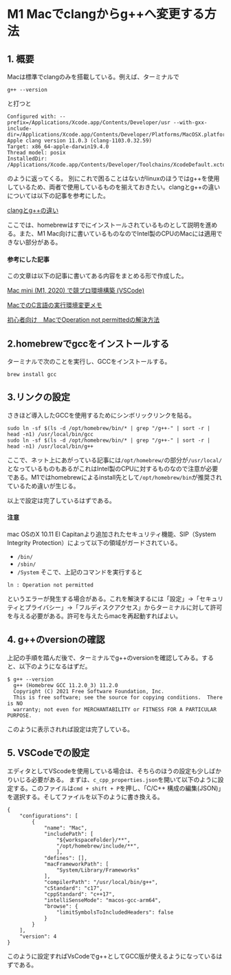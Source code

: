 # M1 Macでclangからg++へ変更する方法

## 1. 概要
Macは標準でclangのみを搭載している。例えば、ターミナルで
```
g++ --version
```
と打つと
```
Configured with: --prefix=/Applications/Xcode.app/Contents/Developer/usr --with-gxx-include-dir=/Applications/Xcode.app/Contents/Developer/Platforms/MacOSX.platform/Developer/SDKs/MacOSX.sdk/usr/include/c++/4.2.1
Apple clang version 11.0.3 (clang-1103.0.32.59)
Target: x86_64-apple-darwin19.4.0
Thread model: posix
InstalledDir: /Applications/Xcode.app/Contents/Developer/Toolchains/XcodeDefault.xctoolchain/usr/bin
```
のように返ってくる。
別にこれで困ることはないがlinuxのほうではg++を使用しているため、両者で使用しているものを揃えておきたい。clangとg++の違いについては以下の記事を参考にした。

[clangとg++の違い](https://qiita.com/pochiMasahiro/items/eb9c1a95fc01228e1dd7)

ここでは、homebrewはすでにインストールされているものとして説明を進める。また、M1 Mac向けに書いているものなのでIntel製のCPUのMacには適用できない部分がある。

#### 参考にした記事
この文章は以下の記事に書いてある内容をまとめる形で作成した。

[Mac mini (M1, 2020) で競プロ環境構築 (VSCode)](https://qiita.com/cubinglover/items/5b4d05ca0f77c60f1d79)

[MacでのC言語の実行環境変更メモ](https://zenn.dev/peg/articles/7c9ab2c4901c80)

[初心者向け　MacでOperation not permittedの解決方法](https://qiita.com/iwaseasahi/items/9d2e29b02df5cce7285d)

## 2.homebrewでgccをインストールする
ターミナルで次のことを実行し、GCCをインストールする。
```
brew install gcc
```

## 3.リンクの設定
さきほど導入したGCCを使用するためにシンボリックリンクを貼る。
```
sudo ln -sf $(ls -d /opt/homebrew/bin/* | grep "/g++-" | sort -r | head -n1) /usr/local/bin/gcc
sudo ln -sf $(ls -d /opt/homebrew/bin/* | grep "/g++-" | sort -r | head -n1) /usr/local/bin/g++
```
ここで、ネット上にあがっている記事には`/opt/homebrew/`の部分が`/usr/local/`となっているものもあるがこれはIntel製のCPUに対するものなので注意が必要である。M1ではhomebrewによるinstall先として`/opt/homebrew/bin`が推奨されているため違いが生じる。


以上で設定は完了しているはずである。

#### 注意
mac OSのX 10.11 El Capitanより追加されたセキュリティ機能、SIP（System Integrity Protection）によって以下の領域がガードされている。
- `/bin/`
- `/sbin/`
- `/System`
そこで、上記のコマンドを実行すると
```
ln : Operation not permitted
```
というエラーが発生する場合がある。これを解決するには「設定」→「セキュリティとプライバシー」→「フルディスクアクセス」からターミナルに対して許可を与える必要がある。許可を与えたらmacを再起動すればよい。

## 4. g++のversionの確認
上記の手順を踏んだ後で、ターミナルでg++のversionを確認してみる。すると、以下のようになるはずだ。
```
$ g++ --version
  g++ (Homebrew GCC 11.2.0_3) 11.2.0
  Copyright (C) 2021 Free Software Foundation, Inc.
  This is free software; see the source for copying conditions.  There is NO
  warranty; not even for MERCHANTABILITY or FITNESS FOR A PARTICULAR PURPOSE.
```
このように表示されれば設定は完了している。

## 5. VSCodeでの設定
エディタとしてVScodeを使用している場合は、そちらのほうの設定も少しばかりいじる必要がある。
まずは、`c_cpp_properties.json`を開いて以下のように設定する。このファイルは`cmd + shift + P`を押し、「C/C++ 構成の編集(JSON)」を選択する。そしてファイルを以下のように書き換える。
```
{
    "configurations": [
        {
            "name": "Mac",
            "includePath": [
                "${workspaceFolder}/**",
                "/opt/homebrew/include/**",
                ],
            "defines": [],
            "macFrameworkPath": [
                "System/Library/Frameworks"
            ],
            "compilerPath": "/usr/local/bin/g++",
            "cStandard": "c17",
            "cppStandard": "c++17",
            "intelliSenseMode": "macos-gcc-arm64",
            "browse": {
                "limitSymbolsToIncludedHeaders": false
            }
        }
    ],
    "version": 4
}
```
このように設定すればVsCodeでg++としてGCC版が使えるようになっているはずである。